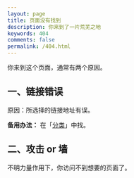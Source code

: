```yaml
---
layout: page
title: 页面没有找到
description: 你来到了一片荒芜之地
keywords: 404
comments: false
permalink: /404.html
---
```


你来到这个页面，通常有两个原因。

## 一、链接错误

原因：所选择的链接地址有误。

**备用办法：** 在「[分类](/categories/)」中找。

## 二、攻击 or 墙

不明力量作用下，你访问不到想要的页面了。